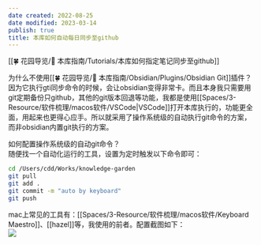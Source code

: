 ```yaml
---
date created: 2022-08-25
date modified: 2023-03-14
publish: true
title: 本库如何自动每日同步至github
---
```

[[🍀 花园导览/🧰 本库指南/Tutorials/本库如何指定笔记同步至github]]

为什么不使用[[🍀 花园导览/🧰 本库指南/Obsidian/Plugins/Obsidian Git]]插件？  
因为它执行gti同步命令的时候，会让obsidian变得非常卡。而且本身我只需要用git定期备份只github，其他的git版本回退等功能，我都是使用[[Spaces/3-Resource/软件梳理/macos软件/VSCode\|VSCode]]打开本库执行的，功能更全面，用起来也更得心应手。所以就采用了操作系统级的自动执行git命令的方案，而非obsidian内置git执行的方案。

如何配置操作系统级的自动git命令？  
随便找一个自动化运行的工具，设置为定时触发以下命令即可：

```zsh
cd /Users/cdd/Works/knowledge-garden
git pull
git add .
git commit -m "auto by keyboard"
git push
```

mac上常见的工具有：[[Spaces/3-Resource/软件梳理/macos软件/Keyboard Maestro]]、[[hazel]]等，我使用的前者。配置截图如下：  
![](https://img2.oldwinter.top/202208250919001.png)
